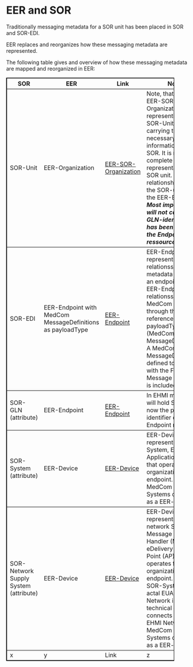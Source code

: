 # EER and SOR


Traditionally messaging metadata for a SOR unit has been placed in SOR and SOR-EDI.

EER replaces and reorganizes how these messaging metadata are represented.

The following table gives and overview of how these messaging metadata are mapped and reorganized in EER:

<table style="width:90%; border: 1px solid black; border-collapse: collapse;">
  <tr style="border: 1px solid black; border-collapse: collapse;">
    <th>SOR</th>
    <th>EER</th>
    <th>Link</th>
    <th>Notes</th>
  </tr>
  <tr style="border: 1px solid black; border-collapse: collapse;">
    <td>SOR-Unit</td>
    <td>EER-Organization</td>
    <td><a href="./StructureDefinition-Eer.Messaging.Organization.html">EER-SOR-Organization</a></td>
    <td>Note, that this is EER-SOR-Organization representing the SOR-Unit is only carrying the most necessary information from SOR. It is not a complete representation of the SOR unit. It holds the relationship between the SOR-unit and the EER-Endpoint. <b><i>Most importantly it will not carry the GLN-identifier as it has been moved to the Endpoint ressource</i></b></td>
  </tr>
  <tr style="border: 1px solid black; border-collapse: collapse;">
    <td>SOR-EDI</td>
    <td>EER-Endpoint with MedCom MessageDefinitions as payloadType</td>
    <td><a href="./StructureDefinition-eer.dk.endpoint.html">EER-Endpoint</a></td>
    <td>EER-Endpoint represents or hold relationsships to all metadata regarding an endpoint in EHMI. EER-Endpoint holds relationsships to all MedCom Messages through the references of payloadTypes (MedCom MessageDefinitions). A MedCom MessageDefinition is defined together with the FHIR Message Profile and is included in an IG</td>
  </tr>
  <tr style="border: 1px solid black; border-collapse: collapse;">
    <td>SOR-GLN (attribute)</td>
    <td>EER-Endpoint</td>
    <td><a href="./StructureDefinition-eer.dk.endpoint.html">EER-Endpoint</a></td>
    <td>In EHMI messaging it will hold  SOR-GLN is now the primary identifier of an EER-Endpoint ressource</td>
  </tr>
  <tr style="border: 1px solid black; border-collapse: collapse;">
    <td>SOR-System (attribute)</td>
    <td>EER-Device</td>
    <td><a href="./StructureDefinition-EerDevice.html">EER-Device</a></td>
    <td>EER-Device represents the System, End-User Application (EUA), that operates for the organization on the endpoint. Only MedCom Certified Systems can appear as a EER-device</td>
  </tr>
  <tr style="border: 1px solid black; border-collapse: collapse;">
    <td>SOR-Network Supply System (attribute)</td>
    <td>EER-Device</td>
    <td><a href="./StructureDefinition-EerDevice.html">EER-Device</a></td>
    <td>EER-Device represents the network System, Message Service Handler (MSH) or eDelivery Access Point (AP), that operates for the organization on the endpoint. While SOR-System is the actal EUA, the SOR-Network is the more technical device that connects with the EHMI Network. Only MedCom Certified Systems can appear as a EER-device</td>
  </tr>
  <tr style="border: 1px solid black; border-collapse: collapse;">
    <td>x</td>
    <td>y</td>
    <td>Link</td>
    <td>z</td>
  </tr>
</table>